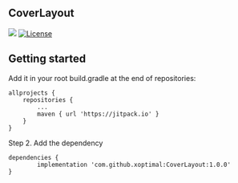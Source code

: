 ## CoverLayout

[![](https://jitpack.io/v/xoptimal/CoverLayout.svg)](https://jitpack.io/#xoptimal/CoverLayout)
[![License](https://img.shields.io/badge/license-Apache%202.0-blue.svg)](https://github.com/xoptimal/RcvHelper/blob/master/LICENSE)


## Getting started

Add it in your root build.gradle at the end of repositories:

	allprojects {
		repositories {
			...
			maven { url 'https://jitpack.io' }
		}
	}

Step 2. Add the dependency

	dependencies {
	        implementation 'com.github.xoptimal:CoverLayout:1.0.0'
	}
